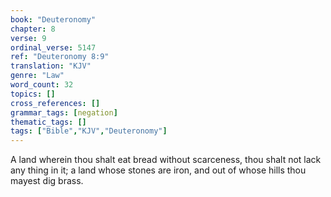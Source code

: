 ```yaml
---
book: "Deuteronomy"
chapter: 8
verse: 9
ordinal_verse: 5147
ref: "Deuteronomy 8:9"
translation: "KJV"
genre: "Law"
word_count: 32
topics: []
cross_references: []
grammar_tags: [negation]
thematic_tags: []
tags: ["Bible","KJV","Deuteronomy"]
---
```

A land wherein thou shalt eat bread without scarceness, thou shalt not lack any thing in it; a land whose stones are iron, and out of whose hills thou mayest dig brass.
